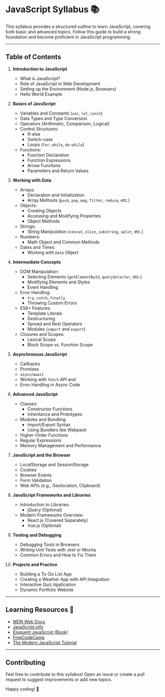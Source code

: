 # JavaScript Syllabus 📚

This syllabus provides a structured outline to learn JavaScript, covering both basic and advanced topics. Follow this guide to build a strong foundation and become proficient in JavaScript programming.

---

## Table of Contents

1. **Introduction to JavaScript**
   - What is JavaScript?
   - Role of JavaScript in Web Development
   - Setting up the Environment (Node.js, Browsers)
   - Hello World Example

2. **Basics of JavaScript**
   - Variables and Constants (`var`, `let`, `const`)
   - Data Types and Type Conversion
   - Operators (Arithmetic, Comparison, Logical)
   - Control Structures:
     - If-else
     - Switch-case
     - Loops (`for`, `while`, `do-while`)
   - Functions:
     - Function Declaration
     - Function Expressions
     - Arrow Functions
     - Parameters and Return Values

3. **Working with Data**
   - Arrays:
     - Declaration and Initialization
     - Array Methods (`push`, `pop`, `map`, `filter`, `reduce`, etc.)
   - Objects:
     - Creating Objects
     - Accessing and Modifying Properties
     - Object Methods
   - Strings:
     - String Manipulation (`concat`, `slice`, `substring`, `split`, etc.)
   - Numbers:
     - Math Object and Common Methods
   - Dates and Times:
     - Working with `Date` Object

4. **Intermediate Concepts**
   - DOM Manipulation:
     - Selecting Elements (`getElementById`, `querySelector`, etc.)
     - Modifying Elements and Styles
     - Event Handling
   - Error Handling:
     - `try`, `catch`, `finally`
     - Throwing Custom Errors
   - ES6+ Features:
     - Template Literals
     - Destructuring
     - Spread and Rest Operators
     - Modules (`import` and `export`)
   - Closures and Scopes:
     - Lexical Scope
     - Block Scope vs. Function Scope

5. **Asynchronous JavaScript**
   - Callbacks
   - Promises
   - `async`/`await`
   - Working with `fetch` API and
   - Error Handling in Async Code

6. **Advanced JavaScript**
   - Classes:
     - Constructor Functions
     - Inheritance and Prototypes
   - Modules and Bundling:
     - Import/Export Syntax
     - Using Bundlers like Webpack
   - Higher-Order Functions
   - Regular Expressions
   - Memory Management and Performance

7. **JavaScript and the Browser**
   - LocalStorage and SessionStorage
   - Cookies
   - Browser Events
   - Form Validation
   - Web APIs (e.g., Geolocation, Clipboard)

8. **JavaScript Frameworks and Libraries**
   - Introduction to Libraries:
     - jQuery (Optional)
   - Modern Frameworks Overview:
     - React.js (Covered Separately)
     - Vue.js (Optional)

9. **Testing and Debugging**
   - Debugging Tools in Browsers
   - Writing Unit Tests with Jest or Mocha
   - Common Errors and How to Fix Them

10. **Projects and Practice**
    - Building a To-Do List App
    - Creating a Weather App with API Integration
    - Interactive Quiz Application
    - Dynamic Portfolio Website

---

## Learning Resources 📖

- [MDN Web Docs](https://developer.mozilla.org/en-US/docs/Web/JavaScript)
- [JavaScript.info](https://javascript.info/)
- [Eloquent JavaScript (Book)](https://eloquentjavascript.net/)
- [FreeCodeCamp](https://www.freecodecamp.org/)
- [The Modern JavaScript Tutorial](https://javascript.info/)

---

## Contributing

Feel free to contribute to this syllabus! Open an issue or create a pull request to suggest improvements or add new topics.

Happy coding! 🚀
